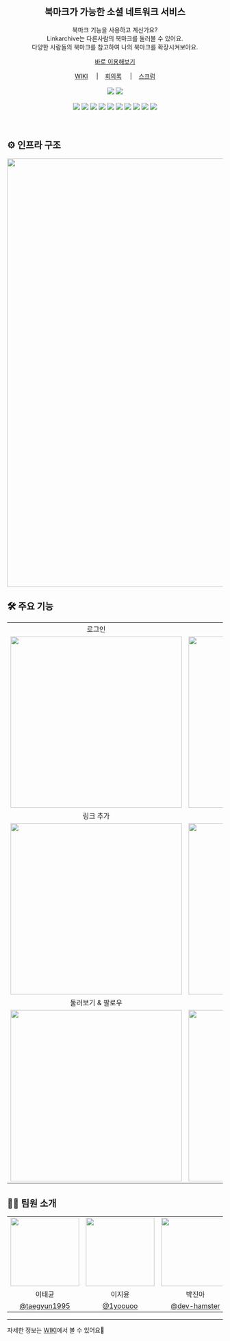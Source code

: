<div align="center">
    <br />
    <h2>북마크가 가능한 소셜 네트워크 서비스</h2>
    <p>
        북마크 기능을 사용하고 계신가요?<br />
        Linkarchive는 다른사람의 북마크를 둘러볼 수 있어요. <br />
        다양한 사람들의 북마크를 참고하여 나의 북마크를 확장시켜보아요.
    </p>
    <p>
        <a href="https://www.link-archive.com/" target="_blank">바로 이용해보기</a>
    </p>
    <a href="https://github.com/linkarchive/Front-End/wiki" target="_blank">WIKI</a> &nbsp; &nbsp; |&nbsp; &nbsp; 
    <a href="https://github.com/linkarchive/Front-End/wiki/2023%E2%80%9004%E2%80%9019-%ED%9A%8C%EC%9D%98%EB%A1%9D" target="_blank">회의록</a> &nbsp; &nbsp; |&nbsp; &nbsp;
    <a href="https://github.com/linkarchive/Front-End/wiki/2023%E2%80%9007%E2%80%9004-%EC%8A%A4%ED%81%AC%EB%9F%BC" target="_blank">스크럼</a>
    <br /><br />
    <img src="https://hits.seeyoufarm.com/api/count/incr/badge.svg?url=https%3A%2F%2Fgithub.com%2Flinkarchive%2FFront-End&count_bg=%238F84ED&title_bg=%23555555&icon=&icon_color=%23E7E7E7&title=hits&edge_flat=false"/></a>
    <img src="https://img.shields.io/badge/release-1.0.0-8F84ED"> 
    <br /><br />
    <img src="https://img.shields.io/badge/next.js-13.3.4-black?logo=next.js">
    <img src="https://img.shields.io/badge/TypeScript-5.0.4-%23007ACC?logo=typescript">
    <img src="https://img.shields.io/badge/React-18.2.0-%2361DAFB?logo=react">
    <img src="https://img.shields.io/badge/Redux-4.2.1-%23764ABC?logo=redux">
    <img src="https://img.shields.io/badge/Axios-1.4.0-%23A33A3A">
    <img src="https://img.shields.io/badge/Styled--components-5.3.10-%23DB7093?logo=styled-components">
    <img src="https://img.shields.io/badge/React--query-4.29.5-%2320232a">
    <img src="https://img.shields.io/badge/ESLint-8.14.0-%234B32C3?logo=eslint">
    <img src="https://img.shields.io/badge/Prettier-2.6.2-%23F7B93E?logo=prettier">
    <img src="https://img.shields.io/badge/Vercel-%23000000?logo=vercel">

</div>
<br /><br />

<h2>⚙️ 인프라 구조</h2>
<img src="https://github.com/linkarchive/.github/assets/95176511/6d4605bf-08b7-450c-85cb-6be3baeeb26a" width="1000" />

## 🛠 주요 기능

 <table>
    <tr>
      <td align="center">로그인</td>
      <td align="center">닉네임 변경</td>
    </tr>
    <tr>
      <td align="center" width="500"><img src="https://github.com/linkarchive/Front-End/assets/79697414/bf481ecb-f7be-4f21-aaba-81a6b787b1c5" width="400" /></td>
      <td align="center" width="500"><img src="https://github.com/linkarchive/Front-End/assets/79697414/74664e8a-9d8e-43fa-87f9-d2ae16521227" width="400"/></td>
    </tr>
    <tr>
      <td align="center">링크 추가</td>
      <td align="center">마크 하기</td>
    </tr>
    <tr>
      <td align="center" width="500"><img src="https://github.com/linkarchive/Front-End/assets/79697414/fdd7db05-72e3-4cee-8823-ef24cc425f03" width="400"/></td>
      <td align="center" width="500"><img src="https://github.com/linkarchive/Front-End/assets/79697414/49edc7b7-b292-4748-9b94-0a254133a2cf" width="400"/></td>
    </tr>
    <tr>
      <td align="center">둘러보기 & 팔로우</td>
      <td align="center">프로필 수정</td>
    </tr>
    <tr>
      <td align="center" width="500"><img src="https://github.com/linkarchive/Front-End/assets/79697414/4bf55cdd-9cf7-48c0-9ef5-2ee6e164189f" width="400"/></td>
      <td align="center" width="500"><img src="https://github.com/linkarchive/Front-End/assets/79697414/b5d1c5d8-85e5-47cb-b39f-2ac047f87bf4" width="400"/></td>
    </tr>
 </table>




<h2>🧑‍💻 팀원 소개</h2>
  <table align="center">
    <tr>
      <td align="center"><img src="https://github.com/taegyun1995.png" width="160"></td>
      <td align="center"><img src="https://github.com/1yoouoo.png" width="160"></td>
      <td align="center"><img src="https://github.com/dev-hamster.png" width="160"></td>
      <td align="center"><img src="https://github.com/esubine.png" width="160"></td>
    </tr>
    <tr>
      <td align="center">이태균</td>
      <td align="center">이지윤</td>
      <td align="center">박진아</td>
      <td align="center">이수빈</td>
    </tr>
    <tr>
      <td align="center"><a href="https://github.com/taegyun1995" target="_blank">@taegyun1995</a></td>
      <td align="center"><a href="https://github.com/1yoouoo" target="_blank" width="160">@1yoouoo</a></td>
      <td align="center"><a href="https://github.com/dev-hamster" target="_blank">@dev-hamster</a></td>
      <td align="center"><a href="https://github.com/esubine" target="_blank">@esubine</a></td>
    </tr>
  </table>
  
  
  ---
자세한 정보는 [WIKI](https://github.com/linkarchive/Front-End/wiki)에서 볼 수 있어요📝
